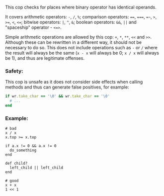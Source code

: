 This cop checks for places where binary operator has identical operands.

It covers arithmetic operators: `-`, `/`, `%`;
comparison operators: `==`, `===`, `=~`, `>`, `>=`, `<`, `<=`;
bitwise operators: `|`, `^`, `&`;
boolean operators: `&&`, `||`
and "spaceship" operator - `<=>`.

Simple arithmetic operations are allowed by this cop: `+`, `*`, `**`, `<<` and `>>`.
Although these can be rewritten in a different way, it should not be necessary to
do so. This does not include operations such as `-` or `/` where the result will
always be the same (`x - x` will always be 0; `x / x` will always be 1), and
thus are legitimate offenses.

### Safety:

This cop is unsafe as it does not consider side effects when calling methods
and thus can generate false positives, for example:

```ruby
if wr.take_char == '\0' && wr.take_char == '\0'
  # ...
end
```

### Example:
    # bad
    x / x
    x.top >= x.top

    if a.x != 0 && a.x != 0
      do_something
    end

    def child?
      left_child || left_child
    end

    # good
    x + x
    1 << 1

